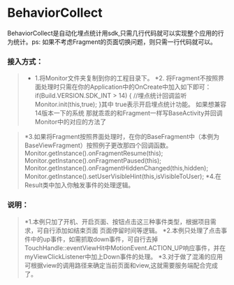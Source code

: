 # BehaviorCollect
BehaviorCollect是自动化埋点统计用sdk,只需几行代码就可以实现整个应用的行为统计。ps: 如果不考虑Fragment的页面切换问题，则只需一行代码就可以。

### 接入方式：
>* 1.将Monitor文件夹复制到你的工程目录下。
>*2. 将Fragment不按照界面处理时只需在你的Application中的OnCreate中加入如下即可：
 if(Build.VERSION.SDK_INT > 14) {  //埋点统计回调监听
               Monitor.init(this,true);
  }其中 true表示开启埋点统计功能。
  如果想兼容14版本一下的系统  那就乖乖的和Fragment一样写BaseActivity并回调Monitor中的对应的方法了

>*3.如果将Fragment按照界面处理时，在你的BaseFragment中（本例为BaseViewFragment）按照例子更改那四个回调函数。
    Monitor.getInstance().onFragmentResume(this);
    Monitor.getInstance().onFragmentPaused(this);
    Monitor.getInstance().onFragmentHiddenChanged(this,hidden);
    Monitor.getInstance().setUserVisibleHint(this,isVisibleToUser);
>*4.在Result类中加入你触发事件的处理逻辑。


### 说明：
>*1.本例只加了开机、开启页面、按钮点击这三种事件类型，根据项目需求，可自行添加如结束页面 页面停留时间等逻辑。
>*2.本例只处理了点击事件中的up事件，如需抓取down事件，可自行去掉TouchHandle::eventViewHit中MotionEvent.ACTION_UP响应事件，并在myViewClickListener中加上Down事件的处理。
>*3.对于做了混淆的应用 可根据view的调用路径来确定当前页面和view,这就需要服务端配合完成了。

	
